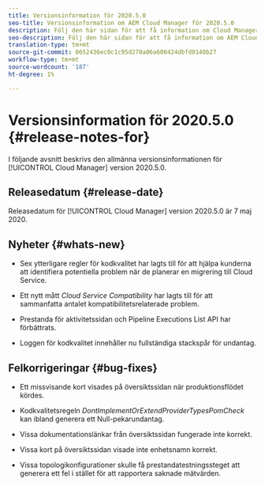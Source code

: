 ```yaml
---
title: Versionsinformation för 2020.5.0
seo-title: Versionsinformation om AEM Cloud Manager för 2020.5.0
description: Följ den här sidan för att få information om Cloud Manager version 2020.5.0
seo-description: Följ den här sidan för att få information om AEM Cloud Manager version 2020.5.0
translation-type: tm+mt
source-git-commit: 0652436ec0c1c95d270a06a600424dbfd0140b27
workflow-type: tm+mt
source-wordcount: '187'
ht-degree: 1%

---
```


# Versionsinformation för 2020.5.0 {#release-notes-for}

I följande avsnitt beskrivs den allmänna versionsinformationen för [!UICONTROL Cloud Manager] version 2020.5.0.

## Releasedatum {#release-date}

Releasedatum för [!UICONTROL Cloud Manager] version 2020.5.0 är 7 maj 2020.

## Nyheter {#whats-new}

* Sex ytterligare regler för kodkvalitet har lagts till för att hjälpa kunderna att identifiera potentiella problem när de planerar en migrering till Cloud Service.

* Ett nytt mått *Cloud Service Compatibility* har lagts till för att sammanfatta antalet kompatibilitetsrelaterade problem.

* Prestanda för aktivitetssidan och Pipeline Executions List API har förbättrats.

* Loggen för kodkvalitet innehåller nu fullständiga stackspår för undantag.

## Felkorrigeringar {#bug-fixes}

* Ett missvisande kort visades på översiktssidan när produktionsflödet kördes.

* Kodkvalitetsregeln *DontImplementOrExtendProviderTypesPomCheck* kan ibland generera ett Null-pekarundantag.

* Vissa dokumentationslänkar från översiktssidan fungerade inte korrekt.

* Vissa kort på översiktssidan visade inte enhetsnamn korrekt.

* Vissa topologikonfigurationer skulle få prestandatestningssteget att generera ett fel i stället för att rapportera saknade mätvärden.

